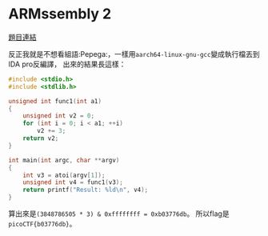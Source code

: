 # ARMssembly 2

[題目連結](https://play.picoctf.org/practice/challenge/150)

反正我就是不想看組語:Pepega:，一樣用`aarch64-linux-gnu-gcc`變成執行檔丟到IDA pro反編譯，
出來的結果長這樣：

```c
#include <stdio.h>
#include <stdlib.h>

unsigned int func1(int a1)
{
    unsigned int v2 = 0;
    for (int i = 0; i < a1; ++i)
        v2 += 3;
    return v2;
}

int main(int argc, char **argv)
{
    int v3 = atoi(argv[1]);
    unsigned int v4 = func1(v3);
    return printf("Result: %ld\n", v4);
}
```

算出來是`(3848786505 * 3) & 0xffffffff = 0xb03776db`。
所以flag是`picoCTF{b03776db}`。

